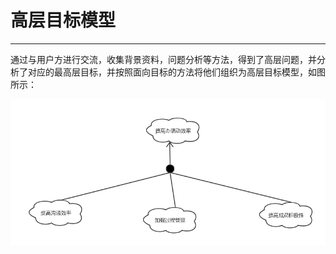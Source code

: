 # 高层目标模型

---

通过与用户方进行交流，收集背景资料，问题分析等方法，得到了高层问题，并分析了对应的最高层目标，并按照面向目标的方法将他们组织为高层目标模型，如图所示：

![](/img/yunduo-1.png)

